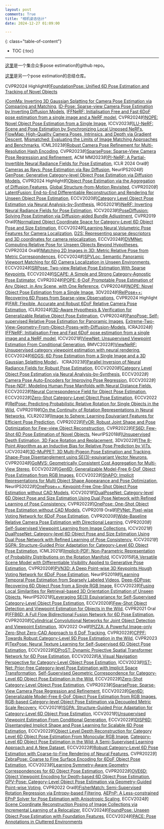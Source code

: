 ```yaml
---
layout: post
comments: True
title: "相机姿态估计"
date: 2024-12-27 01:09:00

---
```


<!--more-->

{: class="table-of-content"}
* TOC
{:toc}

---

[这里](https://github.com/Jianqiuer/Awesome6DPoseEstimation)是一个集合众多pose estimation的github repo。

[这里](https://github.com/YoungXIAO13/ObjectPoseEstimationSummary/tree/master)是另一个pose estimation的总结仓库。


CVPR2024 Highlight的[FoundationPose: Unified 6D Pose Estimation and Tracking of Novel Objects](https://nvlabs.github.io/FoundationPose/)

[iComMa: Inverting 3D Gaussian Splatting for Camera Pose Estimation via Comparing and Matching](https://yuansun-xjtu.github.io/iComMa.io/), [ID-Pose: Sparse-view Camera Pose Estimation by Inverting Diffusion Models](https://xt4d.github.io/id-pose-web/), [IFFNeRF: Initialisation Free and Fast 6DoF pose estimation from a single image and a NeRF model](https://mbortolon97.github.io/iffnerf/), CVPR2024的[NOPE: Novel Object Pose Estimation from a Single Image](https://github.com/nv-nguyen/nope), ICCV2023的[LU-NeRF: Scene and Pose Estimation by Synchronizing Local Unposed NeRFs](https://people.cs.umass.edu/~zezhoucheng/lu-nerf/), [FlowMap: High-Quality Camera Poses, Intrinsics, and Depth via Gradient Descent](https://cameronosmith.github.io/flowmap/), [Mismatched: Evaluating the Limits of Image Matching Approaches and Benchmarks](https://github.com/surgical-vision/colmap-match-converter), ICML2023的[Robust Camera Pose Refinement for Multi-Resolution Hash Encoding](https://openreview.net/pdf?id=O7lWozCqjT), CVPR2023的[SparsePose: Sparse-View Camera Pose Regression and Refinement](https://sparsepose.github.io/), ACM MM2023的[PI-NeRF: A Partial-Invertible Neural Radiance Fields for Pose Estimation](https://dl.acm.org/doi/pdf/10.1145/3581783.3612590), ICLR 2024 Oral的[Cameras as Rays: Pose Estimation via Ray Diffusion](https://jasonyzhang.com/RayDiffusion/), NeurIPS2024的[GenPose: Generative Category-level Object Pose Estimation via Diffusion Models](https://sites.google.com/view/genpose), CVPR2024 Highlight的[Object Pose Estimation via the Aggregation of Diffusion Features](https://github.com/Tianfu18/diff-feats-pose), [Global Structure-from-Motion Revisited](https://lpanaf.github.io/eccv24_glomap/), CVPR2020的[LatentFusion: End-to-End Differentiable Reconstruction and Rendering for Unseen Object Pose Estimation](https://github.com/NVlabs/latentfusion?tab=readme-ov-file), ECCV2020的[Category Level Object Pose Estimation via Neural Analysis-by-Synthesis](https://github.com/xuchen-ethz/neural_object_fitting), IROS2021的[iNeRF: Inverting Neural Radiance Fields for Pose Estimation](https://yenchenlin.me/inerf/), ICCV2023的[PoseDiffusion: Solving Pose Estimation via Diffusion-aided Bundle Adjustment](https://posediffusion.github.io/), CVPR2019 Oral的[Normalized Object Coordinate Space for Category-Level 6D Object Pose and Size Estimation](https://geometry.stanford.edu/projects/NOCS_CVPR2019/), ECCV2024的[Learning Neural Volumetric Pose Features for Camera Localization](https://gujiaqivadin.github.io/posemap/#), [D2S: Representing sparse descriptors and 3D coordinates for camera relocalization](https://thpjp.github.io/d2s/), ECCV2024的[DVMNet: Computing Relative Pose for Unseen Objects Beyond Hypotheses](https://sailor-z.github.io/projects/CVPR2024_DVMNet.html), CVPR2024 Oral的[Matching 2D Images in 3D: Metric Relative Pose from Metric Correspondences](https://nianticlabs.github.io/mickey/), ECCV2024的[SPVLoc: Semantic Panoramic Viewport Matching for 6D Camera Localization in Unseen Environments](https://fraunhoferhhi.github.io/spvloc/), ECCV2024的[SRPose: Two-view Relative Pose Estimation With Sparse Keypoints](https://frickyinn.github.io/srpose/), ECCV2024的[SCAPE: A Simple and Strong Category-Agnostic Pose Estimator](https://github.com/tiny-smart/SCAPE), CVPR2024的[POPE: 6-DoF Promptable Pose Estimation of Any Object, in Any Scene, with One Reference](https://paulpanwang.github.io/POPE/), CVPR2024的[NOPE: Novel Object Pose Estimation from a Single Image](https://github.com/nv-nguyen/nope?tab=readme-ov-file), 3DV2024的[RelPose++: Recovering 6D Poses from Sparse-view Observations](https://amyxlase.github.io/relpose-plus-plus/), CVPR2024 Highlight的[FAR: Flexible, Accurate and Robust 6DoF Relative Camera Pose Estimation](https://crockwell.github.io/far/), ICLR2024的[3D-Aware Hypothesis & Verification for Generalizable Relative Object Pose Estimation](https://sailor-z.github.io/projects/ICLR2024_3DAHV.html), CVPR2024的[PanoPose: Self-supervised Relative Pose Estimation for Panoramic Images](https://openaccess.thecvf.com/content/CVPR2024/papers/Tu_PanoPose_Self-supervised_Relative_Pose_Estimation_for_Panoramic_Images_CVPR_2024_paper.pdf), [Extreme-Two-View-Geometry-From-Object-Poses-with-Diffusion-Models](https://github.com/scy639/Extreme-Two-View-Geometry-From-Object-Poses-with-Diffusion-Models), ICRA2024的[IFFNeRF: Initialisation Free and Fast 6DoF pose estimation from a single image and a NeRF model](https://mbortolon97.github.io/iffnerf/), ICCV2021的[ViewNet: Unsupervised Viewpoint Estimation From Conditional Generation](https://github.com/omariott/viewnet), BMVC2022的[ViewNeRF: Unsupervised category viewpoint estimation with neural rendering](https://github.com/omariott/viewnerf), ECCV2024的[6DGS: 6D Pose Estimation from a Single Image and a 3D Gaussian Splatting Model](https://mbortolon97.github.io/6dgs/)， ICRA2023的[Parallel Inversion of Neural Radiance Fields for Robust Pose Estimation](https://pnerfp.github.io/), ECCV2020的[Category Level Object Pose Estimation via Neural Analysis-by-Synthesis](https://github.com/xuchen-ethz/neural_object_fitting?tab=readme-ov-file), ECCV2022的[Camera Pose Auto-Encoders for Improving Pose Regression](https://github.com/yolish/camera-pose-auto-encoders), ECCV2022的[Pose-NDF: Modeling Human Pose Manifolds with Neural Distance Fields](https://virtualhumans.mpi-inf.mpg.de/posendf/), ECCV2022的[Neural Correspondence Field for Object Pose Estimation](https://linhuang17.github.io/NCF/), ECCV2022的[Zero-Shot Category-Level Object Pose Estimation](https://github.com/applied-ai-lab/zero-shot-pose), ECCV2022的[RelPose: Predicting Probabilistic Relative Rotation for Single Objects in the Wild](https://jasonyzhang.com/relpose/), CVPR2019的[On the Continuity of Rotation Representations in Neural Networks](https://zhouyisjtu.github.io/project_rotation/rotation.html), ICLR2023的[Image to Sphere: Learning Equivariant Features for Efficient Pose Prediction](https://dmklee.github.io/image2sphere/), CVPR2022的[FvOR: Robust Joint Shape and Pose Optimization for Few-view Object Reconstruction](https://github.com/zhenpeiyang/FvOR), CVPR2022的[FS6D: Few-Shot 6D Pose Estimation of Novel Objects](https://github.com/ethnhe/FS6D-PyTorch?tab=readme-ov-file), NeurIPS2018的[Unsupervised Depth Estimation, 3D Face Rotation and Replacement](https://github.com/joelmoniz/DepthNets/tree/master), 3DV2022的[The 8-Point Algorithm as an Inductive Bias for Relative Pose Prediction by ViTs](https://crockwell.github.io/rel_pose/), IJCV2024的[3D-MuPPET: 3D Multi-Pigeon Pose Estimation and Tracking](https://github.com/alexhang212/3D-MuPPET?tab=readme-ov-file), [Shape-Pose Disentanglement using SE(3)-equivariant Vector Neurons](https://github.com/orenkatzir/VN-SPD), CVPR2024的[GoMVS: Geometrically Consistent Cost Aggregation for Multi-View Stereo](https://wuuu3511.github.io/gomvs/), ECCV2022的[Gen6D: Generalizable Model-Free 6-DoF Object Pose Estimation from RGB Images](https://liuyuan-pal.github.io/Gen6D/), ECCV2022的[ShAPO: Implicit Representations for Multi Object Shape Appearance and Pose Optimization](https://zubair-irshad.github.io/projects/ShAPO.html), NeurIPS2022的[OnePose++: Keypoint-Free One-Shot Object Pose Estimation without CAD Models](https://zju3dv.github.io/onepose_plus_plus/), ICCV2021的[DualPoseNet: Category-level 6D Object Pose and Size Estimation Using Dual Pose Network with Refined Learning of Pose Consistency](https://github.com/Gorilla-Lab-SCUT/DualPoseNet), CVPR2022的[OnePose: One-Shot Object Pose Estimation without CAD Models](https://zju3dv.github.io/onepose/), CVPR2019 Oral的[PVNet: Pixel-wise Voting Network for 6DoF Pose Estimation](https://zju3dv.github.io/pvnet/), CVPR2020的[Wide-Baseline Relative Camera Pose Estimation with Directional Learning](https://github.com/arthurchen0518/DirectionNet), CVPR2020的[Self-Supervised Viewpoint Learning from Image Collections](https://github.com/NVlabs/SSV), ICCV2021的[DualPoseNet: Category-level 6D Object Pose and Size Estimation Using Dual Pose Network with Refined Learning of Pose Consistency](https://github.com/Gorilla-Lab-SCUT/DualPoseNet), ICCV2021的[SGPA: Structure-Guided Prior Adaptation for Category-Level 6D Object Pose Estimation](https://github.com/ck-kai/SGPA), ICML2021的[Implicit-PDF: Non-Parametric Representation of Probability Distributions on the Rotation Manifold](https://implicit-pdf.github.io/), ICCV2015的[A Versatile Scene Model with Differentiable Visibility Applied to Generative Pose Estimation](https://vcai.mpi-inf.mpg.de/projects/DiffVis/), CVPR2020的[PVN3D: A Deep Point-wise 3D Keypoints Hough Voting Network for 6DoF Pose Estimation](https://github.com/ethnhe/PVN3D), NeurIPS2019的[Learning Temporal Pose Estimation from Sparsely Labeled Videos](https://github.com/facebookresearch/PoseWarper), [Deep-6DPose: Recovering 6D Object Pose from a Single RGB Image](https://github.com/ryohachiuma/Deep-6dPose), ECCV2022的[Fusing Local Similarities for Retrieval-based 3D Orientation Estimation of Unseen Objects](https://github.com/sailor-z/Unseen_Object_Pose), NeurIPS2021的[Leveraging SE(3) Equivariance for Self-Supervised Category-Level Object Pose Estimation](https://dragonlong.github.io/equi-pose/), ECCV2020的[Few-Shot Object Detection and Viewpoint Estimation for Objects in the Wild](http://imagine.enpc.fr/~xiaoy/FSDetView/), CVPR2021 Oral的[FFB6D: A Full Flow Bidirectional Fusion Network for 6D Pose Estimation](https://github.com/ethnhe/FFB6D), CVPR2020的[Cylindrical Convolutional Networks for Joint Object Detection and Viewpoint Estimation](https://sunghunjoung.github.io/CCNs/), 3DV2022 Oral的[PIZZA: A Powerful Image-only Zero-Shot Zero-CAD Approach to 6 DoF Tracking](https://github.com/nv-nguyen/pizza), CVPR2022的[CPPF: Towards Robust Category-Level 9D Pose Estimation in the Wild](https://github.com/qq456cvb/CPPF), CVPR2023的[TexPose: Neural Texture Learning for Self-Supervised 6D Object Pose Estimation](https://github.com/HanzhiC/TexPose), ECCV2022的[DProST: Dynamic Projective Spatial Transformer Network for 6D Pose Estimation](https://github.com/parkjaewoo0611/DProST), ECCV2022的[A Visual Navigation Perspective for Category-Level Object Pose Estimation](https://github.com/wrld/visual_navigation_pose_estimation), ICCV2023的[IST-Net: Prior-free Category-level Pose Estimation with Implicit Space Transformation](https://github.com/CVMI-Lab/IST-Net), [Self-Supervised Geometric Correspondence for Category-Level 6D Object Pose Estimation in the Wild](https://kywind.github.io/self-pose), ECCV2022的[Zero-Shot Category-Level Object Pose Estimation](https://github.com/applied-ai-lab/zero-shot-pose), CVPR2023的[SparsePose: Sparse-View Camera Pose Regression and Refinement](https://sparsepose.github.io/), ECCV2022的[Gen6D: Generalizable Model-Free 6-DoF Object Pose Estimation from RGB Images](https://liuyuan-pal.github.io/Gen6D/), [RGB-based Category-level Object Pose Estimation via Decoupled Metric Scale Recovery](https://github.com/goldoak/DMSR), ICCV2021的[SGPA: Structure-Guided Prior Adaptation for Category-Level 6D Object Pose Estimation](https://github.com/ck-kai/SGPA), ICCV2021的[Unsupervised Viewpoint Estimation From Conditional Generation](https://github.com/omariott/viewnet), ECCV2022的[DISP6D: Disentangled Implicit Shape and Pose Learning for Scalable 6D Pose Estimation](https://github.com/fylwen/DISP-6D), ECCV2022的[Object Level Depth Reconstruction for Category Level 6D Object Pose Estimation From Monocular RGB Image](https://github.com/FANzhaoxin666/OLD_Net_release), [Category-Level 6D Object Pose Estimation in the Wild: A Semi-Supervised Learning Approach and A New Dataset](https://oasisyang.github.io/semi-pose/), ECCV2022的[Robust Category-Level 6D Pose Estimation with Coarse-to-Fine Rendering of Neural Features](https://github.com/wufeim/6d_pose_eccv22), CVPR2022的[ZebraPose: Coarse to Fine Surface Encoding for 6DoF Object Pose Estimation](https://github.com/suyz526/ZebraPose), ICCV2023的[Learning Symmetry-Aware Geometry Correspondences for 6D Object Pose Estimation](https://github.com/hikvision-research/GCPose), CVPR2022的[OVE6D: Object Viewpoint Encoding for Depth-based 6D Object Pose Estimation](https://github.com/dingdingcai/OVE6D-pose), [GPV-Pose: Category-Level Object Pose Estimation via Geometry-Guided Point-wise Voting](https://github.com/lolrudy/GPV_Pose), CVPR2022 Oral的[FisherMatch: Semi-Supervised Rotation Regression via Entropy-based Filtering](https://yd-yin.github.io/FisherMatch/), [AEPnP: A Less-constrained EPnP Solver for Pose Estimation with Anisotropic Scaling](https://github.com/goldoak/AEPnP), ECCV2024的[Scene Coordinate Reconstruction Posing of Image Collections via Incremental Learning of a Relocalizer](https://nianticlabs.github.io/acezero/), ECCV2024的[FoundPose: Unseen Object Pose Estimation with Foundation Features](https://evinpinar.github.io/foundpose/), ECCV2024的[PACE: Pose Annotations in Cluttered Environments](https://github.com/qq456cvb/PACE)
